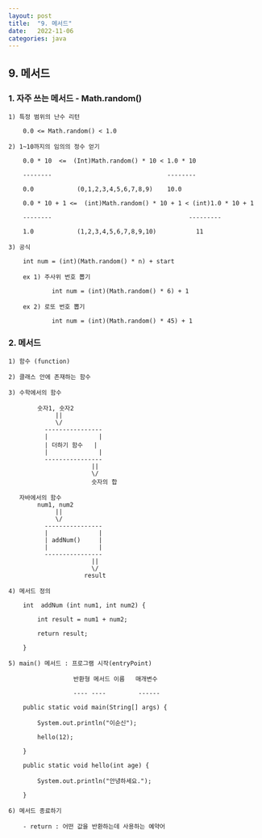 ```yaml
---
layout: post
title:  "9. 메서드"
date:   2022-11-06
categories: java
---
```


## 9. 메서드

### 1. 자주 쓰는 메서드 - Math.random()

    1) 특정 범위의 난수 리턴

        0.0 <= Math.random() < 1.0
    
    2) 1~10까지의 임의의 정수 얻기

        0.0 * 10  <=  (Int)Math.random() * 10 < 1.0 * 10

        --------                                --------

        0.0            (0,1,2,3,4,5,6,7,8,9)    10.0    

        0.0 * 10 + 1 <=  (int)Math.random() * 10 + 1 < (int)1.0 * 10 + 1

        --------                                      ---------

        1.0            (1,2,3,4,5,6,7,8,9,10)           11     

    3) 공식 

        int num = (int)(Math.random() * n) + start

        ex 1) 주사위 번호 뽑기

                int num = (int)(Math.random() * 6) + 1

        ex 2) 로또 번호 뽑기 

                int num = (int)(Math.random() * 45) + 1

### 2. 메서드 

    1) 함수 (function)

    2) 클래스 안에 존재하는 함수 

    3) 수학에서의 함수 

            숫자1, 숫자2
                 ||
                 \/
              ----------------
              |              |
              | 더하기 함수   |
              |              |
              ---------------- 
                           ||
                           \/
                           숫자의 합

       자바에서의 함수 
            num1, num2
                 ||
                 \/
              ----------------
              |              |
              | addNum()     |
              |              |
              ---------------- 
                           ||
                           \/
                         result  

    4) 메서드 정의 

        int  addNum (int num1, int num2) {

            int result = num1 + num2;

            return result;

        }

    5) main() 메서드 : 프로그램 시작(entryPoint)

                      반환형 메서드 이름   매개변수

                      ---- ----         ------

        public static void main(String[] args) {

            System.out.println("이순신");

            hello(12);

        }      

        public static void hello(int age) {

            System.out.println("안녕하세요.");

        }  

    6) 메서드 종료하기 
    
        - return : 어떤 값을 반환하는데 사용하는 예약어 
